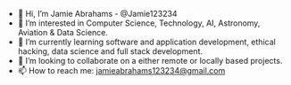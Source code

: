 - 👋 Hi, I’m Jamie Abrahams - @Jamie123234
- 👀 I’m interested in Computer Science, Technology, AI, Astronomy, Aviation & Data Science.
- 🌱 I’m currently learning software and application development, ethical hacking, data science and full stack development.
- 💞️ I’m looking to collaborate on a either remote or locally based projects.
- 📫 How to reach me: jamieabrahams123234@gmail.com

<!---
Jamie123234/Jamie123234 is a ✨ special ✨ repository because its `README.md` (this file) appears on your GitHub profile.
You can click the Preview link to take a look at your changes.
--->
